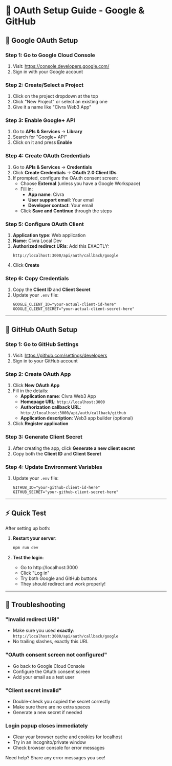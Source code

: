 # 🔐 OAuth Setup Guide - Google & GitHub

## 🎯 **Google OAuth Setup**

### Step 1: Go to Google Cloud Console
1. Visit: https://console.developers.google.com/
2. Sign in with your Google account

### Step 2: Create/Select a Project
1. Click on the project dropdown at the top
2. Click "New Project" or select an existing one
3. Give it a name like "Civra Web3 App"

### Step 3: Enable Google+ API
1. Go to **APIs & Services** → **Library**
2. Search for "Google+ API"
3. Click on it and press **Enable**

### Step 4: Create OAuth Credentials
1. Go to **APIs & Services** → **Credentials**
2. Click **Create Credentials** → **OAuth 2.0 Client IDs**
3. If prompted, configure the OAuth consent screen:
   - Choose **External** (unless you have a Google Workspace)
   - Fill in:
     - **App name**: Civra
     - **User support email**: Your email
     - **Developer contact**: Your email
   - Click **Save and Continue** through the steps

### Step 5: Configure OAuth Client
1. **Application type**: Web application
2. **Name**: Civra Local Dev
3. **Authorized redirect URIs**: Add this EXACTLY:
   ```
   http://localhost:3000/api/auth/callback/google
   ```
4. Click **Create**

### Step 6: Copy Credentials
1. Copy the **Client ID** and **Client Secret**
2. Update your `.env` file:
   ```
   GOOGLE_CLIENT_ID="your-actual-client-id-here"
   GOOGLE_CLIENT_SECRET="your-actual-client-secret-here"
   ```

---

## 🐙 **GitHub OAuth Setup**

### Step 1: Go to GitHub Settings
1. Visit: https://github.com/settings/developers
2. Sign in to your GitHub account

### Step 2: Create OAuth App
1. Click **New OAuth App**
2. Fill in the details:
   - **Application name**: Civra Web3 App
   - **Homepage URL**: `http://localhost:3000`
   - **Authorization callback URL**: `http://localhost:3000/api/auth/callback/github`
   - **Application description**: Web3 app builder (optional)
3. Click **Register application**

### Step 3: Generate Client Secret
1. After creating the app, click **Generate a new client secret**
2. Copy both the **Client ID** and **Client Secret**

### Step 4: Update Environment Variables
1. Update your `.env` file:
   ```
   GITHUB_ID="your-github-client-id-here"
   GITHUB_SECRET="your-github-client-secret-here"
   ```

---

## ⚡ **Quick Test**

After setting up both:

1. **Restart your server**:
   ```bash
   npm run dev
   ```

2. **Test the login**:
   - Go to http://localhost:3000
   - Click "Log in"
   - Try both Google and GitHub buttons
   - They should redirect and work properly!

---

## 🔧 **Troubleshooting**

### "Invalid redirect URI"
- Make sure you used **exactly**: `http://localhost:3000/api/auth/callback/google`
- No trailing slashes, exactly this URL

### "OAuth consent screen not configured"
- Go back to Google Cloud Console
- Configure the OAuth consent screen
- Add your email as a test user

### "Client secret invalid"
- Double-check you copied the secret correctly
- Make sure there are no extra spaces
- Generate a new secret if needed

### Login popup closes immediately
- Clear your browser cache and cookies for localhost
- Try in an incognito/private window
- Check browser console for error messages

Need help? Share any error messages you see!
